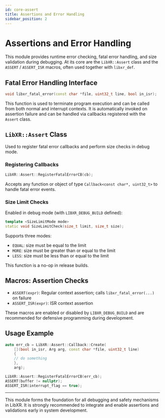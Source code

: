 ```yaml
---
id: core-assert
title: Assertions and Error Handling
sidebar_position: 2
---
```


# Assertions and Error Handling

This module provides runtime error checking, fatal error handling, and size validation during debugging. At its core are the `LibXR::Assert` class and the `ASSERT` / `ASSERT_ISR` macros, often used together with `libxr_def`.

## Fatal Error Handling Interface

```cpp
void libxr_fatal_error(const char *file, uint32_t line, bool in_isr);
```

This function is used to terminate program execution and can be called from both normal and interrupt contexts. It is automatically invoked on assertion failure and can be handled via callbacks registered with the `Assert` class.

## `LibXR::Assert` Class

Used to register fatal error callbacks and perform size checks in debug mode.

### Registering Callbacks

```cpp
LibXR::Assert::RegisterFatalErrorCB(cb);
```

Accepts any function or object of type `Callback<const char*, uint32_t>` to handle fatal error events.

### Size Limit Checks

Enabled in debug mode (with `LIBXR_DEBUG_BUILD` defined):

```cpp
template <SizeLimitMode mode>
static void SizeLimitCheck(size_t limit, size_t size);
```

Supports three modes:

- `EQUAL`: size must be equal to the limit  
- `MORE`: size must be greater than or equal to the limit  
- `LESS`: size must be less than or equal to the limit  

This function is a no-op in release builds.

## Macros: Assertion Checks

- `ASSERT(expr)`: Regular context assertion; calls `libxr_fatal_error(...)` on failure  
- `ASSERT_ISR(expr)`: ISR context assertion

These macros are enabled or disabled by `LIBXR_DEBUG_BUILD` and are recommended for defensive programming during development.

## Usage Example

```cpp
auto err_cb = LibXR::Assert::Callback::Create(
    [](bool in_isr, Arg arg, const char *file, uint32_t line)
    {
    // do something
    },
    arg);

LibXR::Assert::RegisterFatalErrorCB(err_cb);
ASSERT(buffer != nullptr);
ASSERT_ISR(interrupt_flag == true);
```

---

This module forms the foundation for all debugging and safety mechanisms in LibXR. It is strongly recommended to integrate and enable assertions and validations early in system development.
